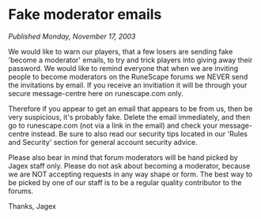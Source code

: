 # Fake moderator emails
*Published Monday, November 17, 2003*

We would like to warn our players, that a few losers are sending fake 'become a moderator' emails, to try and trick players into giving away their password.
We would like to remind everyone that when we are inviting people to become moderators on the RuneScape forums we NEVER send the invitations by email. If you receive an invitiation it will be through your secure message-centre here on runescape.com only.

Therefore if you appear to get an email that appears to be from us, then be very suspicious, it's probably fake. Delete the email immediately, and then go to runescape.com (not via a link in the email) and check your message-centre instead. Be sure to also read our security tips located in our 'Rules and Security' section for general account security advice.

Please also bear in mind that forum moderators will be hand picked by Jagex staff only. Please do not ask about becoming a moderator, because we are NOT accepting requests in any way shape or form. The best way to be picked by one of our staff is to be a regular quality contributor to the forums.

Thanks,
Jagex
